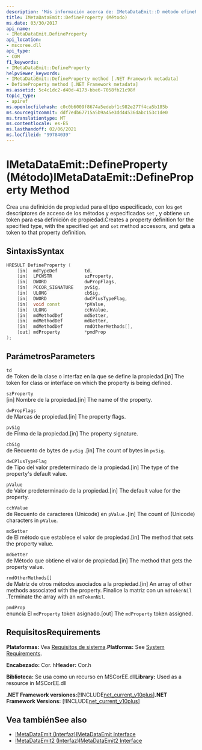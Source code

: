 ```yaml
---
description: 'Más información acerca de: IMetaDataEmit::D método efineProperty'
title: IMetaDataEmit::DefineProperty (Método)
ms.date: 03/30/2017
api_name:
- IMetaDataEmit.DefineProperty
api_location:
- mscoree.dll
api_type:
- COM
f1_keywords:
- IMetaDataEmit::DefineProperty
helpviewer_keywords:
- IMetaDataEmit::DefineProperty method [.NET Framework metadata]
- DefineProperty method [.NET Framework metadata]
ms.assetid: 5c4c1dc2-d40d-4173-bbe6-7058fb21c98f
topic_type:
- apiref
ms.openlocfilehash: c0c0b6009f8674a5edebf1c982e277f4ca5b185b
ms.sourcegitcommit: ddf7edb67715a5b9a45e3dd44536dabc153c1de0
ms.translationtype: MT
ms.contentlocale: es-ES
ms.lasthandoff: 02/06/2021
ms.locfileid: "99784039"
---
```

# <a name="imetadataemitdefineproperty-method"></a><span data-ttu-id="a1163-103">IMetaDataEmit::DefineProperty (Método)</span><span class="sxs-lookup"><span data-stu-id="a1163-103">IMetaDataEmit::DefineProperty Method</span></span>

<span data-ttu-id="a1163-104">Crea una definición de propiedad para el tipo especificado, con los `get` descriptores de acceso de los métodos y especificados `set` , y obtiene un token para esa definición de propiedad.</span><span class="sxs-lookup"><span data-stu-id="a1163-104">Creates a property definition for the specified type, with the specified `get` and `set` method accessors, and gets a token to that property definition.</span></span>  
  
## <a name="syntax"></a><span data-ttu-id="a1163-105">Sintaxis</span><span class="sxs-lookup"><span data-stu-id="a1163-105">Syntax</span></span>  
  
```cpp  
HRESULT DefineProperty (
    [in]  mdTypeDef          td,
    [in]  LPCWSTR            szProperty,
    [in]  DWORD              dwPropFlags,
    [in]  PCCOR_SIGNATURE    pvSig,
    [in]  ULONG              cbSig,
    [in]  DWORD              dwCPlusTypeFlag,
    [in]  void const         *pValue,
    [in]  ULONG              cchValue,
    [in]  mdMethodDef        mdSetter,
    [in]  mdMethodDef        mdGetter,
    [in]  mdMethodDef        rmdOtherMethods[],
    [out] mdProperty         *pmdProp
);  
```  
  
## <a name="parameters"></a><span data-ttu-id="a1163-106">Parámetros</span><span class="sxs-lookup"><span data-stu-id="a1163-106">Parameters</span></span>  

 `td`  
 <span data-ttu-id="a1163-107">de Token de la clase o interfaz en la que se define la propiedad.</span><span class="sxs-lookup"><span data-stu-id="a1163-107">[in] The token for class or interface on which the property is being defined.</span></span>  
  
 `szProperty`  
 <span data-ttu-id="a1163-108">[in] Nombre de la propiedad.</span><span class="sxs-lookup"><span data-stu-id="a1163-108">[in] The name of the property.</span></span>  
  
 `dwPropFlags`  
 <span data-ttu-id="a1163-109">de Marcas de propiedad.</span><span class="sxs-lookup"><span data-stu-id="a1163-109">[in] The property flags.</span></span>  
  
 `pvSig`  
 <span data-ttu-id="a1163-110">de Firma de la propiedad.</span><span class="sxs-lookup"><span data-stu-id="a1163-110">[in] The property signature.</span></span>  
  
 `cbSig`  
 <span data-ttu-id="a1163-111">de Recuento de bytes de `pvSig` .</span><span class="sxs-lookup"><span data-stu-id="a1163-111">[in] The count of bytes in `pvSig`.</span></span>  
  
 `dwCPlusTypeFlag`  
 <span data-ttu-id="a1163-112">de Tipo del valor predeterminado de la propiedad.</span><span class="sxs-lookup"><span data-stu-id="a1163-112">[in] The type of the property's default value.</span></span>  
  
 `pValue`  
 <span data-ttu-id="a1163-113">de Valor predeterminado de la propiedad.</span><span class="sxs-lookup"><span data-stu-id="a1163-113">[in] The default value for the property.</span></span>  
  
 `cchValue`  
 <span data-ttu-id="a1163-114">de Recuento de caracteres (Unicode) en `pValue` .</span><span class="sxs-lookup"><span data-stu-id="a1163-114">[in] The count of (Unicode) characters in `pValue`.</span></span>  
  
 `mdSetter`  
 <span data-ttu-id="a1163-115">de El método que establece el valor de propiedad.</span><span class="sxs-lookup"><span data-stu-id="a1163-115">[in] The method that sets the property value.</span></span>  
  
 `mdGetter`  
 <span data-ttu-id="a1163-116">de Método que obtiene el valor de propiedad.</span><span class="sxs-lookup"><span data-stu-id="a1163-116">[in] The method that gets the property value.</span></span>  
  
 `rmdOtherMethods[]`  
 <span data-ttu-id="a1163-117">de Matriz de otros métodos asociados a la propiedad.</span><span class="sxs-lookup"><span data-stu-id="a1163-117">[in] An array of other methods associated with the property.</span></span> <span data-ttu-id="a1163-118">Finalice la matriz con un `mdTokenNil` .</span><span class="sxs-lookup"><span data-stu-id="a1163-118">Terminate the array with an `mdTokenNil`.</span></span>  
  
 `pmdProp`  
 <span data-ttu-id="a1163-119">enuncia El `mdProperty` token asignado.</span><span class="sxs-lookup"><span data-stu-id="a1163-119">[out] The `mdProperty` token assigned.</span></span>  
  
## <a name="requirements"></a><span data-ttu-id="a1163-120">Requisitos</span><span class="sxs-lookup"><span data-stu-id="a1163-120">Requirements</span></span>  

 <span data-ttu-id="a1163-121">**Plataformas:** Vea [Requisitos de sistema](../../get-started/system-requirements.md).</span><span class="sxs-lookup"><span data-stu-id="a1163-121">**Platforms:** See [System Requirements](../../get-started/system-requirements.md).</span></span>  
  
 <span data-ttu-id="a1163-122">**Encabezado:** Cor. h</span><span class="sxs-lookup"><span data-stu-id="a1163-122">**Header:** Cor.h</span></span>  
  
 <span data-ttu-id="a1163-123">**Biblioteca:** Se usa como un recurso en MSCorEE.dll</span><span class="sxs-lookup"><span data-stu-id="a1163-123">**Library:** Used as a resource in MSCorEE.dll</span></span>  
  
 <span data-ttu-id="a1163-124">**.NET Framework versiones:**[!INCLUDE[net_current_v10plus](../../../../includes/net-current-v10plus-md.md)]</span><span class="sxs-lookup"><span data-stu-id="a1163-124">**.NET Framework Versions:** [!INCLUDE[net_current_v10plus](../../../../includes/net-current-v10plus-md.md)]</span></span>  
  
## <a name="see-also"></a><span data-ttu-id="a1163-125">Vea también</span><span class="sxs-lookup"><span data-stu-id="a1163-125">See also</span></span>

- [<span data-ttu-id="a1163-126">IMetaDataEmit (Interfaz)</span><span class="sxs-lookup"><span data-stu-id="a1163-126">IMetaDataEmit Interface</span></span>](imetadataemit-interface.md)
- [<span data-ttu-id="a1163-127">IMetaDataEmit2 (Interfaz)</span><span class="sxs-lookup"><span data-stu-id="a1163-127">IMetaDataEmit2 Interface</span></span>](imetadataemit2-interface.md)
